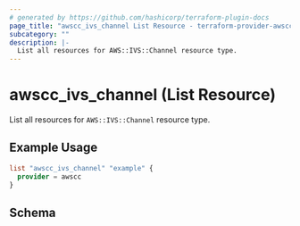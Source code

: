 ```yaml
---
# generated by https://github.com/hashicorp/terraform-plugin-docs
page_title: "awscc_ivs_channel List Resource - terraform-provider-awscc"
subcategory: ""
description: |-
  List all resources for AWS::IVS::Channel resource type.
---
```


# awscc_ivs_channel (List Resource)

List all resources for `AWS::IVS::Channel` resource type.

## Example Usage

```terraform
list "awscc_ivs_channel" "example" {
  provider = awscc
}
```

<!-- schema generated by tfplugindocs -->
## Schema
